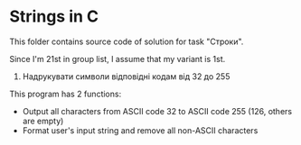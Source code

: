 # Strings in C
This folder contains source code of solution for task "Строки".

Since I'm 21st in group list, I assume that my variant is 1st.
1. Надрукувати символи відповідні кодам від 32 до 255

This program has 2 functions:
- Output all characters from ASCII code 32 to ASCII code 255 \(126, others are empty\)
- Format user's input string and remove all non-ASCII characters